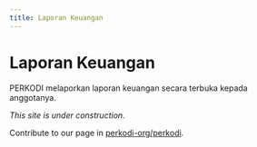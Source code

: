 ```yaml
---
title: Laporan Keuangan
---
```


# Laporan Keuangan

PERKODI melaporkan laporan keuangan secara terbuka kepada anggotanya.

*This site is under construction.*

Contribute to our page in [perkodi-org/perkodi](https://github.com/perkodi-org/perkodi).
